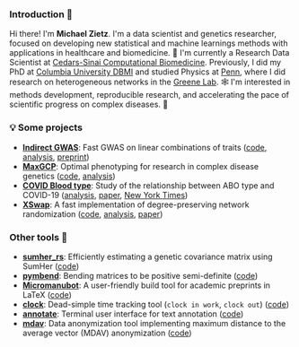 ### Introduction 👋

Hi there! I'm **Michael Zietz**. I'm a data scientist and genetics researcher, focused on developing new statistical and machine learnings methods with applications in healthcare and biomedicine. 🧬 I'm currently a Research Data Scientist at [Cedars-Sinai Computational Biomedicine](https://www.cedars-sinai.edu/research-education/research/departments-institutes/computational-biomedicine.html). Previously, I did my PhD at [Columbia University DBMI](https://www.dbmi.columbia.edu/) and studied Physics at [Penn](https://www.upenn.edu/), where I did research on heterogeneous networks in the [Greene Lab](https://greenelab.com/). 🕸️ I'm interested in methods development, reproducible research, and accelerating the pace of scientific progress on complex diseases. 🏥

### 💡 Some projects

- [**Indirect GWAS**](https://github.com/tatonetti-lab/indirect-gwas): Fast GWAS on linear combinations of traits ([code](https://github.com/tatonetti-lab/indirect-gwas), [analysis](https://github.com/tatonetti-lab/indirect-gwas-analysis), [preprint](https://doi.org/10.1101/2023.11.20.567948))
- [**MaxGCP**](https://github.com/tatonetti-lab/maxgcp): Optimal phenotyping for research in complex disease genetics ([code](https://github.com/tatonetti-lab/maxgcp), [analysis](https://github.com/tatonetti-lab/maxgcp-analysis))
- [**COVID Blood type**](https://doi.org/10.1038/s41467-020-19623-x): Study of the relationship between ABO type and COVID-19 ([analysis](https://github.com/zietzm/abo_covid_analysis), [paper](https://doi.org/10.1038/s41467-020-19623-x), [New York Times](https://www.nytimes.com/2020/07/15/science/coronavirus-blood-type.html))
- [**XSwap**](https://github.com/hetio/xswap): A fast implementation of degree-preserving network randomization ([code](https://github.com/hetio/xswap), [analysis](https://github.com/greenelab/xswap-analysis), [paper](https://doi.org/10.1093/gigascience/giae001))


### Other tools 🔨

- [**sumher_rs**](https://github.com/zietzm/sumher_rs): Efficiently estimating a genetic covariance matrix using SumHer ([code](https://github.com/zietzm/sumher_rs))
- [**pymbend**](https://github.com/zietzm/pymbend): Bending matrices to be positive semi-definite ([code](https://github.com/zietzm/pymbend))
- [**Micromanubot**](https://github.com/zietzm/micromanubot): A user-friendly build tool for academic preprints in LaTeX ([code](https://github.com/zietzm/micromanubot))
- [**clock**](https://github.com/zietzm/clock): Dead-simple time tracking tool (`clock in work`, `clock out`) ([code](https://github.com/zietzm/clock))
- [**annotate**](https://github.com/zietzm/annotate): Terminal user interface for text annotation ([code](https://github.com/zietzm/annotate))
- [**mdav**](https://github.com/zietzm/mdav): Data anonymization tool implementing maximum distance to the average vector (MDAV) anonymization ([code](https://github.com/zietzm/mdav))
